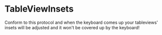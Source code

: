# TableViewInsets
Conform to this protocol and when the keyboard comes up your tableviews' insets will be adjusted and it won't be covered up by the keyboard!
